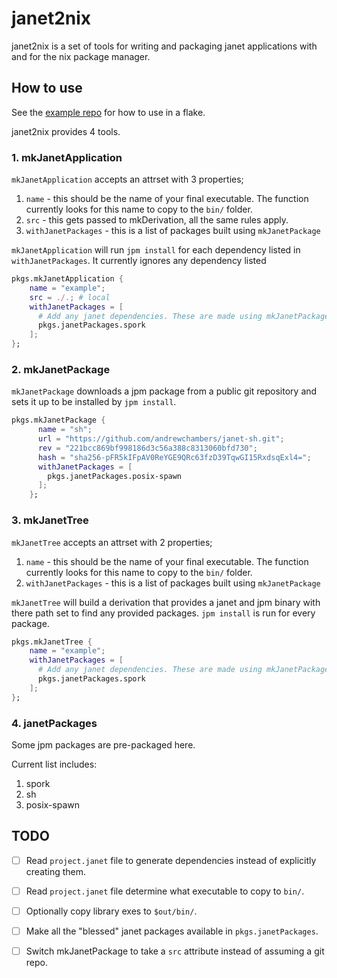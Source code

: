 # janet2nix

janet2nix is a set of tools for writing and packaging janet applications with and for the nix package manager.

## How to use
See the [example repo](https://github.com/Yzupnick/example-janet2nix) for how to use in a flake.

janet2nix provides 4 tools.

### 1. mkJanetApplication
`mkJanetApplication` accepts an attrset with 3 properties;

1. `name` - this should be the name of your final executable. The function currently looks for this name to copy to the `bin/` folder.
2.  `src` - this gets passed to mkDerivation, all the same rules apply.  
3. `withJanetPackages` - this is a list of packages built using `mkJanetPackage`

`mkJanetApplication` will run `jpm install` for each dependency listed in `withJanetPackages`. 
It currently ignores any dependency listed 

```nix
pkgs.mkJanetApplication {
    name = "example";
    src = ./.; # local
    withJanetPackages = [
      # Add any janet dependencies. These are made using mkJanetPackage
      pkgs.janetPackages.spork
    ];
};
```

### 2. mkJanetPackage
`mkJanetPackage` downloads a jpm package from a public git repository and sets it up to be installed by `jpm install`. 

```nix
pkgs.mkJanetPackage {
      name = "sh";
      url = "https://github.com/andrewchambers/janet-sh.git";
      rev = "221bcc869bf998186d3c56a388c8313060bfd730";
      hash = "sha256-pFR5kIFpAV0ReYGE9QRc63fzD39TqwGI15RxdsqExl4=";
      withJanetPackages = [
        pkgs.janetPackages.posix-spawn
      ];
    };
```

### 3. mkJanetTree
`mkJanetTree` accepts an attrset with 2 properties;

1. `name` - this should be the name of your final executable. The function currently looks for this name to copy to the `bin/` folder.
3. `withJanetPackages` - this is a list of packages built using `mkJanetPackage`

`mkJanetTree` will build a derivation that provides a janet and jpm binary with there path set to find any provided packages. `jpm install` is run for every package.

```nix
pkgs.mkJanetTree {
    name = "example";
    withJanetPackages = [
      # Add any janet dependencies. These are made using mkJanetPackage
      pkgs.janetPackages.spork
    ];
};
```

### 4. janetPackages
Some jpm packages are pre-packaged here. 

Current list includes:

1. spork
2. sh
3. posix-spawn


## TODO
- [ ] Read `project.janet` file to generate dependencies instead of explicitly creating them.
- [ ] Read `project.janet` file determine what executable to copy to `bin/`.
- [ ] Optionally copy library exes to `$out/bin/`.
- [ ] Make all the "blessed" janet packages available in `pkgs.janetPackages`.
- [ ] Switch mkJanetPackage to take a `src` attribute instead of assuming a git repo. 

